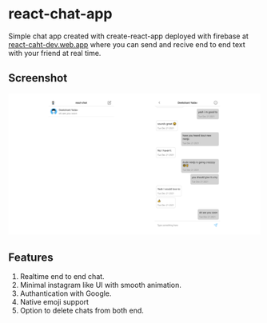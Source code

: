 # react-chat-app
Simple chat app created with create-react-app deployed with firebase at [react-caht-dev.web.app](https://react-caht-dev.web.app) where you can send and recive end to end text with your friend at real time. 

## Screenshot

![screenshot](screenshot.png)

## Features 
1. Realtime end to end chat.
2. Minimal instagram like UI with smooth animation.
3. Authantication with Google.
4. Native emoji support
5. Option to delete chats from both end.